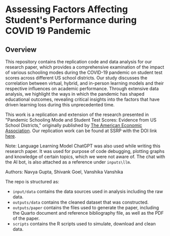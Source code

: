 # Assessing Factors Affecting Student's Performance during COVID 19 Pandemic

## Overview
This repository contains the replication code and data analysis for our research paper, which provides a comprehensive examination of the impact of various schooling modes during the COVID-19 pandemic on student test scores across different US school districts. Our study discusses the correlation between virtual, hybrid, and in-person learning models and their respective influences on academic performance. Through extensive data analysis, we highlight the ways in which the pandemic has shaped educational outcomes, revealing critical insights into the factors that have driven learning loss during this unprecedented time.

This work is a replication and extension of the research presented in "Pandemic Schooling Mode and Student Test Scores: Evidence from US School Districts," originally published by [The American Economic Association](https://www.aeaweb.org/articles?id=10.1257/aeri.20210748). Our replication work can be found at SSRP with the DOI link [here](<insert your DOI link>).

Note: Language Learning Model ChatGPT was also used while writing this research paper. It was used for purpose of code debugging, plotting graphs and knowledge of certain topics, which we were not aware of. The chat with the AI bot, is also attached as a reference under `inputs\llm`. 

Authors: Navya Gupta, Shivank Goel, Vanshika Vanshika

The repo is structured as:

-   `input/data` contains the data sources used in analysis including the raw data.
-   `outputs/data` contains the cleaned dataset that was constructed.
-   `outputs/paper` contains the files used to generate the paper, including the Quarto document and reference bibliography file, as well as the PDF of the paper. 
-   `scripts` contains the R scripts used to simulate, download and clean data.
